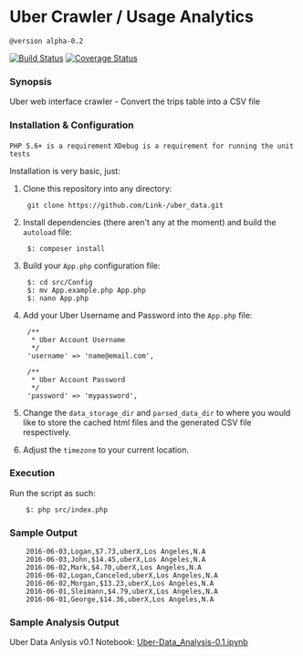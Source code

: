 # Uber Crawler / Usage Analytics
    
    @version alpha-0.2

[![Build Status](https://travis-ci.org/Link-/uber_data.svg?branch=master)](https://travis-ci.org/Link-/uber_data)
[![Coverage Status](https://coveralls.io/repos/github/Link-/uber_data/badge.svg?branch=master)](https://coveralls.io/github/Link-/uber_data?branch=master)

### Synopsis

Uber web interface crawler - Convert the trips table into a CSV file

### Installation & Configuration

`PHP 5.6+ is a requirement`
`XDebug is a requirement for running the unit tests`

Installation is very basic, just: 

1. Clone this repository into any directory:

        git clone https://github.com/Link-/uber_data.git
    
2. Install dependencies (there aren't any at the moment) and build the `autoload` file:

        $: composer install
    
3. Build your `App.php` configuration file:

        $: cd src/Config
        $: mv App.example.php App.php
        $: nano App.php

4. Add your Uber Username and Password into the `App.php` file:

        /**
         * Uber Account Username
         */
        'username' => 'name@email.com',
        
        /**
         * Uber Account Password
         */
        'password' => 'mypassword',
 
5. Change the `data_storage_dir` and `parsed_data_dir` to where you would like to store the cached html files and the generated CSV file respectively.

6. Adjust the `timezone` to your current location.
  
### Execution

Run the script as such:

        $: php src/index.php

### Sample Output

        2016-06-03,Logan,$7.73,uberX,Los Angeles,N.A
        2016-06-03,John,$14.45,uberX,Los Angeles,N.A
        2016-06-02,Mark,$4.70,uberX,Los Angeles,N.A
        2016-06-02,Logan,Canceled,uberX,Los Angeles,N.A
        2016-06-02,Morgan,$13.23,uberX,Los Angeles,N.A
        2016-06-01,Sleimann,$4.79,uberX,Los Angeles,N.A
        2016-06-01,George,$14.36,uberX,Los Angeles,N.A

### Sample Analysis Output

Uber Data Anlysis v0.1 Notebook: [Uber-Data_Analysis-0.1.ipynb](https://github.com/Link-/uber_data/blob/master/analysis/Uber-Data_Analysis-0.1.ipynb)